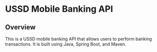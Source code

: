 # USSD Mobile Banking API

## Overview
This is a USSD mobile banking API that allows users to perform banking transactions.
It is built using Java, Spring Boot, and Maven.
